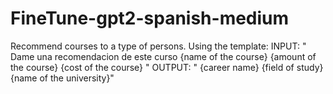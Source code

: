 # FineTune-gpt2-spanish-medium
Recommend courses to a type of persons. Using the template:
INPUT: "<humano> Dame una recomendacion de este curso <nombre> {name of the course} <monto> {amount of the course} <costo> {cost of the course} <asistente> "
OUTPUT: "<titulo> {career name} <area> {field of study} <universidad> {name of the university}"
